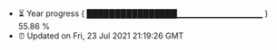 - ⏳ Year progress { ████████████████▁▁▁▁▁▁▁▁▁▁▁▁▁▁ } 55.86 %
- ⏰ Updated on Fri, 23 Jul 2021 21:19:26 GMT

